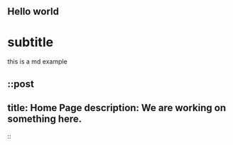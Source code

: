 ## Hello world
# subtitle

this is a md example

::post
---
title: Home Page
description:  We are working on something here.
---
::
